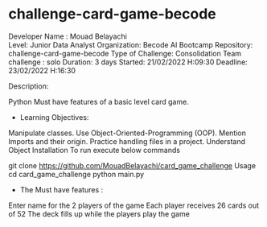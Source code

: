 # challenge-card-game-becode

Developer Name : Mouad Belayachi    
Level: Junior Data Analyst
Organization: Becode AI Bootcamp
Repository: challenge-card-game-becode
Type of Challenge: Consolidation
Team challenge : solo
Duration: 3 days
Started: 21/02/2022 H:09:30
Deadline: 23/02/2022 H:16:30

Description:

Python Must have features of a basic level card game.


- Learning Objectives:

Manipulate classes.
Use Object-Oriented-Programming (OOP).
Mention Imports and their origin.
Practice handling files in a project.
Understand Object
Installation
To run execute below commands

  git clone https://github.com/MouadBelayachi/card_game_challenge
Usage
  cd card_game_challenge
  python main.py

- The Must have features :

Enter name for the 2 players of the game
Each player receives 26 cards out of 52
The deck fills up while the players play the game

